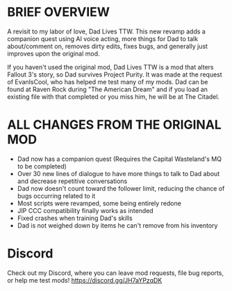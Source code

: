 # BRIEF OVERVIEW
A revisit to my labor of love, Dad Lives TTW. This new revamp adds a companion quest using AI voice acting, more things for Dad to talk about/comment on, removes dirty edits, fixes bugs, and generally just improves upon the original mod.

If you haven't used the original mod, Dad Lives TTW is a mod that alters Fallout 3's story, so Dad survives Project Purity. It was made at the request of EvanIsCool, who has helped me test many of my mods. Dad can be found at Raven Rock during "The American Dream" and if you load an existing file with that completed or you miss him, he will be at The Citadel.

# ALL CHANGES FROM THE ORIGINAL MOD
- Dad now has a companion quest (Requires the Capital Wasteland's MQ to be completed)
- Over 30 new lines of dialogue to have more things to talk to Dad about and decrease repetitive conversations
- Dad now doesn't count toward the follower limit, reducing the chance of bugs occurring related to it
- Most scripts were revamped, some being entirely redone
- JIP CCC compatibility finally works as intended
- Fixed crashes when training Dad's skills
- Dad is not weighed down by items he can't remove from his inventory

# Discord
Check out my Discord, where you can leave mod requests, file bug reports, or help me test mods!
https://discord.gg/JH7aYPzqDK
